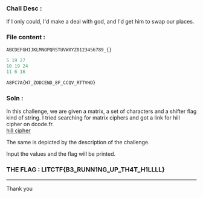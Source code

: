 ### Chall Desc : 
If I only could, I'd make a deal with god, and I'd get him to swap our places.

### File content : 

```py
ABCDEFGHIJKLMNOPQRSTUVWXYZ0123456789_{}

5 19 27
10 19 24
11 6 16

A8FC7A{H7_ZODCEND_8F_CCQV_RTTVHD}
```

### Soln : 

In this challenge, we are given a matrix, a set of characters and a shifter flag kind of string.
I tried searching for matrix ciphers and got a link for hill cipher on dcode.fr.  
[hill cipher](https://www.dcode.fr/hill-cipher)


The same is depicted by the description of the challenge.

Input the values and the flag will be printed.

### THE FLAG : LITCTF{B3_RUNN1NG_UP_TH4T_H1LLLL}

---

Thank you

